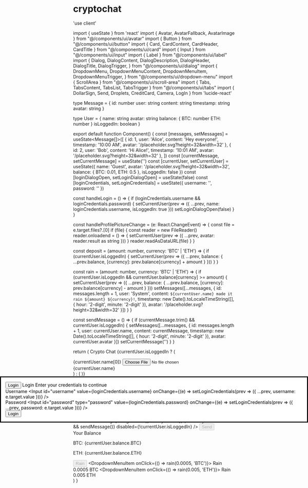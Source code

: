 # cryptochat
'use client'

import { useState } from 'react'
import { Avatar, AvatarFallback, AvatarImage } from "@/components/ui/avatar"
import { Button } from "@/components/ui/button"
import { Card, CardContent, CardHeader, CardTitle } from "@/components/ui/card"
import { Input } from "@/components/ui/input"
import { Label } from "@/components/ui/label"
import {
  Dialog,
  DialogContent,
  DialogDescription,
  DialogHeader,
  DialogTitle,
  DialogTrigger,
} from "@/components/ui/dialog"
import {
  DropdownMenu,
  DropdownMenuContent,
  DropdownMenuItem,
  DropdownMenuTrigger,
} from "@/components/ui/dropdown-menu"
import { ScrollArea } from "@/components/ui/scroll-area"
import { Tabs, TabsContent, TabsList, TabsTrigger } from "@/components/ui/tabs"
import { DollarSign, Send, Droplets, CreditCard, Camera, LogIn } from 'lucide-react'

type Message = {
  id: number
  user: string
  content: string
  timestamp: string
  avatar: string
}

type User = {
  name: string
  avatar: string
  balance: {
    BTC: number
    ETH: number
  }
  isLoggedIn: boolean
}

export default function Component() {
  const [messages, setMessages] = useState<Message[]>([
    { 
      id: 1, 
      user: 'Alice', 
      content: 'Hey everyone!', 
      timestamp: '10:00 AM',
      avatar: '/placeholder.svg?height=32&width=32'
    },
    { 
      id: 2, 
      user: 'Bob', 
      content: 'Hi Alice!', 
      timestamp: '10:01 AM',
      avatar: '/placeholder.svg?height=32&width=32'
    },
  ])
  const [currentMessage, setCurrentMessage] = useState('')
  const [currentUser, setCurrentUser] = useState<User>({
    name: 'Guest',
    avatar: '/placeholder.svg?height=32&width=32',
    balance: { BTC: 0.01, ETH: 0.5 },
    isLoggedIn: false
  })
  const [loginDialogOpen, setLoginDialogOpen] = useState(false)
  const [loginCredentials, setLoginCredentials] = useState({ username: '', password: '' })

  const handleLogin = () => {
    if (loginCredentials.username && loginCredentials.password) {
      setCurrentUser(prev => ({
        ...prev,
        name: loginCredentials.username,
        isLoggedIn: true
      }))
      setLoginDialogOpen(false)
    }
  }

  const handleProfilePictureChange = (e: React.ChangeEvent<HTMLInputElement>) => {
    const file = e.target.files?.[0]
    if (file) {
      const reader = new FileReader()
      reader.onloadend = () => {
        setCurrentUser(prev => ({
          ...prev,
          avatar: reader.result as string
        }))
      }
      reader.readAsDataURL(file)
    }
  }

  const deposit = (amount: number, currency: 'BTC' | 'ETH') => {
    if (currentUser.isLoggedIn) {
      setCurrentUser(prev => ({
        ...prev,
        balance: {
          ...prev.balance,
          [currency]: prev.balance[currency] + amount
        }
      }))
    }
  }

  const rain = (amount: number, currency: 'BTC' | 'ETH') => {
    if (currentUser.isLoggedIn && currentUser.balance[currency] >= amount) {
      setCurrentUser(prev => ({
        ...prev,
        balance: {
          ...prev.balance,
          [currency]: prev.balance[currency] - amount
        }
      }))
      setMessages([...messages, {
        id: messages.length + 1,
        user: 'System',
        content: `${currentUser.name} made it rain ${amount} ${currency}!`,
        timestamp: new Date().toLocaleTimeString([], { hour: '2-digit', minute: '2-digit' }),
        avatar: '/placeholder.svg?height=32&width=32'
      }])
    }
  }

  const sendMessage = () => {
    if (currentMessage.trim() && currentUser.isLoggedIn) {
      setMessages([...messages, {
        id: messages.length + 1,
        user: currentUser.name,
        content: currentMessage,
        timestamp: new Date().toLocaleTimeString([], { hour: '2-digit', minute: '2-digit' }),
        avatar: currentUser.avatar
      }])
      setCurrentMessage('')
    }
  }

  return (
    <Card className="w-full max-w-4xl mx-auto">
      <CardHeader className="flex flex-row items-center justify-between">
        <CardTitle className="text-2xl">Crypto Chat</CardTitle>
        {currentUser.isLoggedIn ? (
          <div className="flex items-center gap-4">
            <div className="relative">
              <Avatar className="h-10 w-10">
                <AvatarImage src={currentUser.avatar} alt={currentUser.name} />
                <AvatarFallback>{currentUser.name[0]}</AvatarFallback>
              </Avatar>
              <label 
                htmlFor="avatar-upload" 
                className="absolute bottom-0 right-0 p-1 bg-primary rounded-full cursor-pointer"
              >
                <Camera className="h-3 w-3 text-primary-foreground" />
              </label>
              <input
                id="avatar-upload"
                type="file"
                accept="image/*"
                className="hidden"
                onChange={handleProfilePictureChange}
              />
            </div>
            <span className="font-medium">{currentUser.name}</span>
          </div>
        ) : (
          <Dialog open={loginDialogOpen} onOpenChange={setLoginDialogOpen}>
            <DialogTrigger asChild>
              <Button>
                <LogIn className="h-4 w-4 mr-2" />
                Login
              </Button>
            </DialogTrigger>
            <DialogContent>
              <DialogHeader>
                <DialogTitle>Login</DialogTitle>
                <DialogDescription>Enter your credentials to continue</DialogDescription>
              </DialogHeader>
              <div className="space-y-4">
                <div className="space-y-2">
                  <Label htmlFor="username">Username</Label>
                  <Input
                    id="username"
                    value={loginCredentials.username}
                    onChange={(e) => setLoginCredentials(prev => ({
                      ...prev,
                      username: e.target.value
                    }))}
                  />
                </div>
                <div className="space-y-2">
                  <Label htmlFor="password">Password</Label>
                  <Input
                    id="password"
                    type="password"
                    value={loginCredentials.password}
                    onChange={(e) => setLoginCredentials(prev => ({
                      ...prev,
                      password: e.target.value
                    }))}
                  />
                </div>
                <Button className="w-full" onClick={handleLogin}>Login</Button>
              </div>
            </DialogContent>
          </Dialog>
        )}
      </CardHeader>
      <CardContent>
        <div className="grid grid-cols-[1fr_200px] gap-4">
          <div className="space-y-4">
            <ScrollArea className="h-[400px] w-full rounded-md border p-4">
              {messages.map(message => (
                <div key={message.id} className="mb-4">
                  <div className="flex items-center space-x-2">
                    <Avatar className="h-6 w-6">
                      <AvatarImage src={message.avatar} alt={message.user} />
                      <AvatarFallback>{message.user[0]}</AvatarFallback>
                    </Avatar>
                    <span className="font-semibold">{message.user}</span>
                    <span className="text-xs text-gray-500">{message.timestamp}</span>
                  </div>
                  <p className="mt-1 text-sm">{message.content}</p>
                </div>
              ))}
            </ScrollArea>
            <div className="flex space-x-2">
              <Input
                placeholder={currentUser.isLoggedIn ? "Type your message..." : "Please login to chat"}
                value={currentMessage}
                onChange={(e) => setCurrentMessage(e.target.value)}
                onKeyPress={(e) => e.key === 'Enter' && sendMessage()}
                disabled={!currentUser.isLoggedIn}
              />
              <Button onClick={sendMessage} disabled={!currentUser.isLoggedIn}>
                <Send className="h-4 w-4 mr-2" />
                Send
              </Button>
            </div>
          </div>
          <div className="space-y-4">
            <Card>
              <CardHeader>
                <CardTitle>Your Balance</CardTitle>
              </CardHeader>
              <CardContent>
                <p>BTC: {currentUser.balance.BTC}</p>
                <p>ETH: {currentUser.balance.ETH}</p>
              </CardContent>
            </Card>
            <Dialog>
              <DialogTrigger asChild>
                <Button className="w-full" disabled={!currentUser.isLoggedIn}>
                  <DollarSign className="h-4 w-4 mr-2" />
                  Deposit
                </Button>
              </DialogTrigger>
              <DialogContent>
                <DialogHeader>
                  <DialogTitle>Deposit Funds</DialogTitle>
                  <DialogDescription>Choose a method to deposit funds.</DialogDescription>
                </DialogHeader>
                <Tabs defaultValue="crypto">
                  <TabsList className="grid w-full grid-cols-2">
                    <TabsTrigger value="crypto">Crypto</TabsTrigger>
                    <TabsTrigger value="credit">Credit Card</TabsTrigger>
                  </TabsList>
                  <TabsContent value="crypto">
                    <div className="space-y-4">
                      <div className="space-y-2">
                        <Label htmlFor="amount">Amount</Label>
                        <Input id="amount" type="number" placeholder="Enter amount" />
                      </div>
                      <div className="space-y-2">
                        <Label htmlFor="currency">Currency</Label>
                        <select id="currency" className="w-full p-2 rounded-md border">
                          <option value="BTC">BTC</option>
                          <option value="ETH">ETH</option>
                        </select>
                      </div>
                      <Button className="w-full" onClick={() => deposit(0.001, 'BTC')}>
                        Deposit
                      </Button>
                    </div>
                  </TabsContent>
                  <TabsContent value="credit">
                    <div className="space-y-4">
                      <div className="space-y-2">
                        <Label htmlFor="card">Card Number</Label>
                        <Input id="card" type="text" placeholder="Enter card number" />
                      </div>
                      <div className="space-y-2">
                        <Label htmlFor="amount">Amount</Label>
                        <Input id="amount" type="number" placeholder="Enter amount" />
                      </div>
                      <Button className="w-full" onClick={() => deposit(0.01, 'ETH')}>
                        <CreditCard className="h-4 w-4 mr-2" />
                        Pay
                      </Button>
                    </div>
                  </TabsContent>
                </Tabs>
              </DialogContent>
            </Dialog>
            <DropdownMenu>
              <DropdownMenuTrigger asChild>
                <Button className="w-full" disabled={!currentUser.isLoggedIn}>
                  <Droplets className="h-4 w-4 mr-2" />
                  Rain
                </Button>
              </DropdownMenuTrigger>
              <DropdownMenuContent>
                <DropdownMenuItem onClick={() => rain(0.0005, 'BTC')}>
                  Rain 0.0005 BTC
                </DropdownMenuItem>
                <DropdownMenuItem onClick={() => rain(0.005, 'ETH')}>
                  Rain 0.005 ETH
                </DropdownMenuItem>
              </DropdownMenuContent>
            </DropdownMenu>
          </div>
        </div>
      </CardContent>
    </Card>
  )
}
